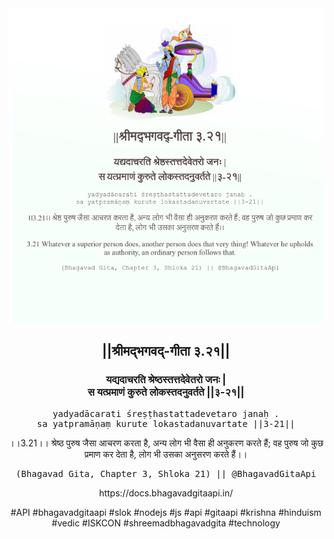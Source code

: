<img src="../../asset/BG_3_21.png"/>
<center><h2>||श्रीमद्‍भगवद्‍-गीता ३.२१||</h2>
<h3>यद्यदाचरति श्रेष्ठस्तत्तदेवेतरो जनः |<br/>स यत्प्रमाणं कुरुते लोकस्तदनुवर्तते ||३-२१||</h3>
<pre>yadyadācarati śreṣṭhastattadevetaro janaḥ .<br/>sa yatpramāṇaṃ kurute lokastadanuvartate ||3-21||</pre>
<p>।।3.21।। श्रेष्ठ पुरुष जैसा आचरण करता है, अन्य लोग भी वैसा ही अनुकरण करते हैं; वह पुरुष जो कुछ प्रमाण कर देता है, लोग भी उसका अनुसरण करते हैं।।</p>
<pre>(Bhagavad Gita, Chapter 3, Shloka 21) || @BhagavadGitaApi</pre><p>https://docs.bhagavadgitaapi.in/</p><p>#API #bhagavadgitaapi #slok #nodejs #js #api #gitaapi #krishna #hinduism #vedic #ISKCON #shreemadbhagavadgita #technology</p></center>